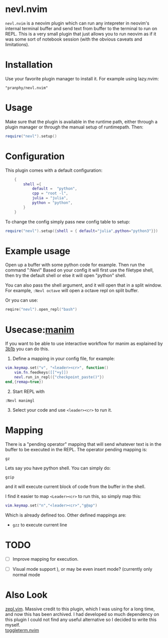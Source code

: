 # nevl.nvim
`nevl.nvim` is a neovim plugin which can run any intepreter in neovim's internal terminal buffer and send text from buffer to the terminal to run on REPL. This is a very small plugin that just allows you to run neovim as if it was some sort of notebook session (with the obvious caveats and limitations).


# Installation
Use your favorite plugin manager to install it. For example using lazy.nvim:

```
"pranphy/nevl.nvim"
```

# Usage
Make sure that the plugin is available in the runtime path, either through a plugin manager or through the manual setup of runtimepath. Then:

```lua
require("nevl").setup()
```


# Configuration
This plugin comes with a default configuration:

```lua
    {
        shell ={
            default =  "python",
            cpp = "root -l",
            julia = "julia",
            python = "python",
        }
    }
```
To change the config simply pass new config table to setup:
```lua
require("nevl").setup({shell = { default="julia",python="python3"}})
```

# Example usage

Open up a buffer with some python code for example. Then run the command ":Nevl"
Based on your config it will first use the filetype shell, then try the default shell or else it will open "python" shell.

You can also pass the shell argument, and it will open that in a split window. For example, `:Nevl octave` will open a octave repl on split buffer. 

Or you can use:
```lua
reqire("nevl").open_repl("bash")
```

# Usecase:[manim](https://github.com/3b1b/manim)
If you want to be able to use interactive workflow for manim as explained by [3b1b](https://github.com/3b1b/manim) you can do this.
  1. Define a mapping in your config file, for example:
```lua
vim.keymap.set("v", "<leader><cr>", function()
    vim.fn.feedkeys([["+y]])
    nevl.run_in_repl({"checkpoint_paste()"})
end,{remap=true})
```
  2. Start REPL with 
```vim
:Nevl manimgl
```

  3.  Select your code and use `<leader><cr>` to run it.


# Mapping

There is a "pending operator" mapping that will send whatever text is in the buffer to be executed in the REPL.  The operator pending mapping is:
```
gz
```


Lets say you have python shell. You can simply do:
```
gzip
```
and it will execute current block of code from the buffer in the shell.

I find it easier to map `<Leader><cr>` to run this, so simply map this:

```lua
vim.keymap.set("n","<leader><cr>","g@ap")
```
Which is already defined too. Other defined mappings are:

 - `gzz` to execute current line

 # TODO
 - [ ] Improve mapping for execution.
 - [ ] Visual mode support ), or may be even insert mode? (currently only normal mode


# Also Look
[zepl.vim](https://github.com/axvr/zepl.vim). Massive credit to this plugin, which I was using for a long time, and now this has been archived. I had developed so much dependency on this plugin I could not find any useful alternative so I decided to write this myself.   
[toggleterm.nvim](https://github.com/akinsho/toggleterm.nvim)

